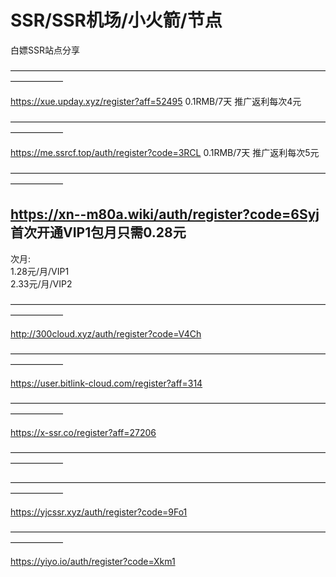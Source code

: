 # SSR/SSR机场/小火箭/节点
白嫖SSR站点分享

——————————————————————————————————————————   


https://xue.upday.xyz/register?aff=52495   0.1RMB/7天    推广返利每次4元 
                                          
—————————————————————————————————————————— 

https://me.ssrcf.top/auth/register?code=3RCL  0.1RMB/7天    推广返利每次5元 
                                          
—————————————————————————————————————————— 

##  https://xn--m80a.wiki/auth/register?code=6Syj 首次开通VIP1包月只需0.28元 	
   次月:<br>
   1.28元/月/VIP1		<br>
   2.33元/月/VIP2  <br>


——————————————————————————————————————————   

http://300cloud.xyz/auth/register?code=V4Ch

——————————————————————————————————————————   

https://user.bitlink-cloud.com/register?aff=314

——————————————————————————————————————————   

https://x-ssr.co/register?aff=27206

——————————————————————————————————————————   


——————————————————————————————————————————   

https://yjcssr.xyz/auth/register?code=9Fo1


——————————————————————————————————————————   

https://yiyo.io/auth/register?code=Xkm1



